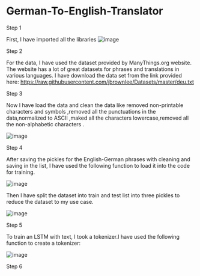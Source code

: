 # German-To-English-Translator
Step 1

First, I have imported all the libraries
![image](https://user-images.githubusercontent.com/98225415/218530807-b36ee522-a653-40db-b5e8-17c72e1ab6f4.png)

Step 2

For the data, I have used the dataset provided by ManyThings.org website. The website has a lot of great datasets for phrases and translations in various languages. I have download the data set from the link provided here: https://raw.githubusercontent.com/jbrownlee/Datasets/master/deu.txt

Step 3

Now I have load the data and clean the data like removed non-printable characters and symbols ,removed all the punctuations in the data,normalized to ASCII
,maked all the characters lowercase,removed all the non-alphabetic characters .

![image](https://user-images.githubusercontent.com/98225415/218532669-480712cb-c638-4536-bbeb-87984386b21c.png)

Step 4

After saving the pickles for the English-German phrases with cleaning and saving in the list, I have used the following function to load it into the code for training.

![image](https://user-images.githubusercontent.com/98225415/218533093-cdcf50bc-7ec4-425d-bb62-d01fa9bef189.png)

Then I have split the dataset into train and test list into three pickles to reduce the dataset to my use case.

![image](https://user-images.githubusercontent.com/98225415/218534819-f1dce043-3f9f-4b31-b817-a34f282bfc01.png)

Step 5

To train an LSTM with text, I took a tokenizer.I have used the following function to create a tokenizer:

![image](https://user-images.githubusercontent.com/98225415/218535179-b1fc35e6-85ba-4007-a8ef-77df25ee84fe.png)

Step 6
